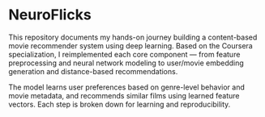 # NeuroFlicks
This repository documents my hands-on journey building a content-based movie recommender system using deep learning. Based on the Coursera specialization, I reimplemented each core component — from feature preprocessing and neural network modeling to user/movie embedding generation and distance-based recommendations.

The model learns user preferences based on genre-level behavior and movie metadata, and recommends similar films using learned feature vectors. Each step is broken down for learning and reproducibility.
